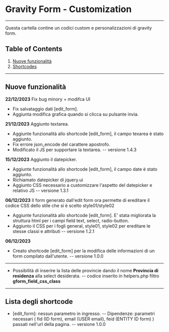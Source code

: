# Gravity Form - Customization
***
Questa cartella contine un codici custom e personalizzazioni di gravity form.

## Table of Contents
1. [Nuove funzionalità](#new-functions)
2. [Shortcodes](#shortcodes)

<a name="new-functions"></a>
***
## Nuove funzionalità

**22/12/2023**
Fix bug minory + modifca UI 
- Fix salvataggio dati [edit_form].
- Aggiunta modifica grafica quando si clicca su pulsante invia.

**21/12/2023**
Aggiunto textarea. 
- Aggiunte funzionalità allo shortcode [edit_form], il campo texarea è stato aggiunto.
- Fix errore json_encode del carattere apostrofo.
- Modificato il JS per supportare la textarea.
-- versione 1.4.3

**15/12/2023**
Aggiunto il datepicker. 
- Aggiunte funzionalità allo shortcode [edit_form], il campo date è stato aggiunto.
- Richiamato datepicker di jquery.ui
- Aggiunto CSS necessario a customizzare l'aspetto del datepicker e relativo JS
-- versione 1.3.1

**06/12/2023**
Il form generato dall'edit form ora permette di ereditare il codice CSS dello stile che si è scelto style01/style02
- Aggiunte funzionalità allo shortcode [edit_form]. E' stata migliorata la struttura html per i campi field text, select, radio-button.
- Aggiunto il CSS per i fogli general, style01, style02 per ereditare le stesse classi e attributi
-- versione 1.2.1

**06/12/2023**
- Creato shortcode [edit_form] per la modifica delle informazioni di un form compilato dall'utente.
-- versione 1.0.0
***
- Possibilità di inserire la lista delle provincie dando il nome **Provincia di residenza** alla select desiderata.
-- codice inserito in helpers.php filtro **gform_field_css_class**

<a name="shortcodes"></a>
***
## Lista degli shortcode
- [edit_form]: nessun parametro in ingresso.
-- Dipendenze: parametri necessari ( fid (ID form), email (USER email), feid (ENTITY ID form) ) passati nell'url della pagina.
-- versione 1.0.0